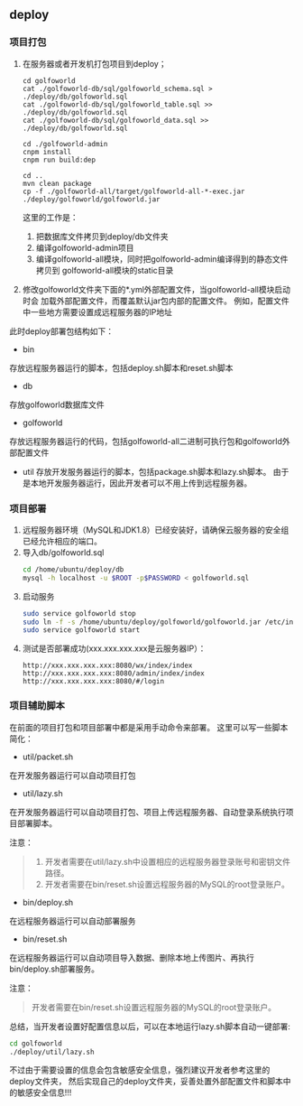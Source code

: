 ## deploy

### 项目打包

1. 在服务器或者开发机打包项目到deploy；
    ```
    cd golfoworld
    cat ./golfoworld-db/sql/golfoworld_schema.sql > ./deploy/db/golfoworld.sql
    cat ./golfoworld-db/sql/golfoworld_table.sql >> ./deploy/db/golfoworld.sql
    cat ./golfoworld-db/sql/golfoworld_data.sql >> ./deploy/db/golfoworld.sql
    
    cd ./golfoworld-admin
    cnpm install
    cnpm run build:dep
    
    cd ..
    mvn clean package
    cp -f ./golfoworld-all/target/golfoworld-all-*-exec.jar ./deploy/golfoworld/golfoworld.jar
    ```
    这里的工作是：
    1. 把数据库文件拷贝到deploy/db文件夹
    2. 编译golfoworld-admin项目
    3. 编译golfoworld-all模块，同时把golfoworld-admin编译得到的静态文件拷贝到
       golfoworld-all模块的static目录
       
2. 修改golfoworld文件夹下面的*.yml外部配置文件，当golfoworld-all模块启动时会
    加载外部配置文件，而覆盖默认jar包内部的配置文件。
    例如，配置文件中一些地方需要设置成远程服务器的IP地址
    
此时deploy部署包结构如下：

* bin

存放远程服务器运行的脚本，包括deploy.sh脚本和reset.sh脚本

* db

存放golfoworld数据库文件

* golfoworld

存放远程服务器运行的代码，包括golfoworld-all二进制可执行包和golfoworld外部配置文件

* util
存放开发服务器运行的脚本，包括package.sh脚本和lazy.sh脚本。
由于是本地开发服务器运行，因此开发者可以不用上传到远程服务器。

### 项目部署

1. 远程服务器环境（MySQL和JDK1.8）已经安装好，请确保云服务器的安全组已经允许相应的端口。
2. 导入db/golfoworld.sql
    ```bash
    cd /home/ubuntu/deploy/db
    mysql -h localhost -u $ROOT -p$PASSWORD < golfoworld.sql
    ```
3. 启动服务
    ```bash
    sudo service golfoworld stop
    sudo ln -f -s /home/ubuntu/deploy/golfoworld/golfoworld.jar /etc/init.d/golfoworld
    sudo service golfoworld start
    ```
4. 测试是否部署成功(xxx.xxx.xxx.xxx是云服务器IP）：
    ```
    http://xxx.xxx.xxx.xxx:8080/wx/index/index
    http://xxx.xxx.xxx.xxx:8080/admin/index/index
    http://xxx.xxx.xxx.xxx:8080/#/login
    ```

### 项目辅助脚本

在前面的项目打包和项目部署中都是采用手动命令来部署。
这里可以写一些脚本简化：

* util/packet.sh

在开发服务器运行可以自动项目打包

* util/lazy.sh

在开发服务器运行可以自动项目打包、项目上传远程服务器、自动登录系统执行项目部署脚本。
    
注意：
> 1. 开发者需要在util/lazy.sh中设置相应的远程服务器登录账号和密钥文件路径。
> 2. 开发者需要在bin/reset.sh设置远程服务器的MySQL的root登录账户。
    
* bin/deploy.sh

在远程服务器运行可以自动部署服务

* bin/reset.sh

在远程服务器运行可以自动项目导入数据、删除本地上传图片、再执行bin/deploy.sh部署服务。

注意：
> 开发者需要在bin/reset.sh设置远程服务器的MySQL的root登录账户。

总结，当开发者设置好配置信息以后，可以在本地运行lazy.sh脚本自动一键部署:
```bash
cd golfoworld
./deploy/util/lazy.sh
```

不过由于需要设置的信息会包含敏感安全信息，强烈建议开发者参考这里的deploy文件夹，
然后实现自己的deploy文件夹，妥善处置外部配置文件和脚本中的敏感安全信息!!!